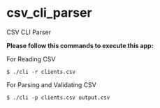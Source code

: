 # csv_cli_parser
CSV CLI Parser

**Please follow this commands to execute this app:**

For Reading CSV
```
$ ./cli -r clients.csv
```

For Parsing and Validating CSV
```
$ ./cli -p clients.csv output.csv
```
